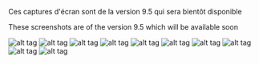 Ces captures d'écran sont de la version 9.5 qui sera bientôt disponible

These screenshots are of the version 9.5 which will be available soon

![alt tag](https://img15.hostingpics.net/pics/702429001.png)
![alt tag](https://img15.hostingpics.net/pics/300453002.png)
![alt tag](https://img15.hostingpics.net/pics/325807003.png)
![alt tag](https://img15.hostingpics.net/pics/471086004.png)
![alt tag](https://img15.hostingpics.net/pics/522910005.png)
![alt tag](https://img15.hostingpics.net/pics/353757006.png)
![alt tag](https://img15.hostingpics.net/pics/862622007.png)
![alt tag](https://img15.hostingpics.net/pics/549013008.png)
![alt tag](https://img15.hostingpics.net/pics/450254009.png)
![alt tag](https://img15.hostingpics.net/pics/467186010.png)
    